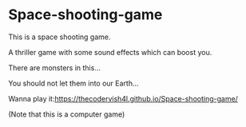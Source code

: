 # Space-shooting-game

This is a space shooting game.

A thriller game with some sound effects which can boost you.

There are monsters in this...

You should not let them into our Earth...

Wanna play it:https://thecodervish4l.github.io/Space-shooting-game/

(Note that this is a computer game)
